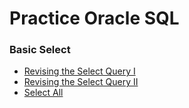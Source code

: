 # Practice Oracle SQL

### Basic Select
- [Revising the Select Query I](https://www.hackerrank.com/challenges/revising-the-select-query/problem)
- [Revising the Select Query II](https://www.hackerrank.com/challenges/revising-the-select-query-2/problem)
- [Select All](https://www.hackerrank.com/challenges/select-all-sql/problem)